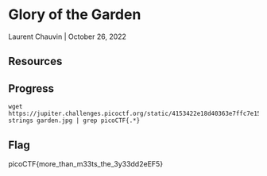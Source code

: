 # Glory of the Garden

Laurent Chauvin | October 26, 2022

## Resources

## Progress

```
wget https://jupiter.challenges.picoctf.org/static/4153422e18d40363e7ffc7e15a108683/garden.jpg
strings garden.jpg | grep picoCTF{.*}
```

## Flag

picoCTF{more_than_m33ts_the_3y33dd2eEF5}
